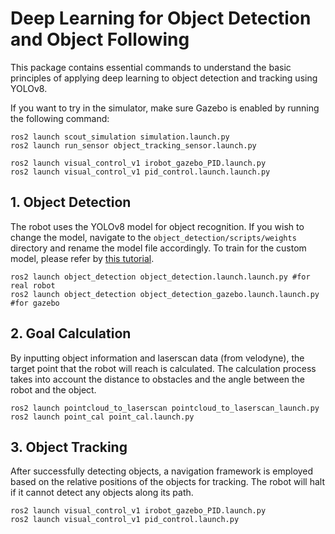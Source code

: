 # Deep Learning for Object Detection and Object Following
This package contains essential commands to understand the basic principles of applying deep learning to object detection and tracking using YOLOv8.

If you want to try in the simulator, make sure Gazebo is enabled by running the following command:
```
ros2 launch scout_simulation simulation.launch.py
ros2 launch run_sensor object_tracking_sensor.launch.py

ros2 launch visual_control_v1 irobot_gazebo_PID.launch.py
ros2 launch visual_control_v1 pid_control.launch.launch.py
```

## 1. Object Detection
The robot uses the YOLOv8 model for object recognition. If you wish to change the model, navigate to the ``object_detection/scripts/weights`` directory and rename the model file accordingly. To train for the custom model, please refer by [this tutorial](../train_model_yolov8).

```
ros2 launch object_detection object_detection.launch.launch.py #for real robot
ros2 launch object_detection object_detection_gazebo.launch.launch.py #for gazebo
```

## 2. Goal Calculation
By inputting object information and laserscan data (from velodyne), the target point that the robot will reach is calculated. The calculation process takes into account the distance to obstacles and the angle between the robot and the object.
```
ros2 launch pointcloud_to_laserscan pointcloud_to_laserscan_launch.py
ros2 launch point_cal point_cal.launch.py
```

## 3. Object Tracking
After successfully detecting objects, a navigation framework is employed based on the relative positions of the objects for tracking. The robot will halt if it cannot detect any objects along its path.
```
ros2 launch visual_control_v1 irobot_gazebo_PID.launch.py 
ros2 launch visual_control_v1 pid_control.launch.py 
```